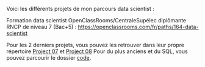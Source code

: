Voici les différents projets de mon parcours data scientist :

Formation data scientist OpenClassRooms/CentraleSupélec diplômante RNCP de niveau 7 (Bac+5) : 
https://openclassrooms.com/fr/paths/164-data-scientist

Pour les 2 derniers projets, vous pouvez les retrouver dans leur propre répertoire [Project 07](https://github.com/Condefruit/P07_formation_DS) et [Project 08](https://github.com/Condefruit/P08_formation_DS) 
Pour du plus anciens et du SQL, vous pouvez parcourir le dossier [code](https://github.com/Condefruit/Code/tree/main/Formation%20Data%20Scientist).
